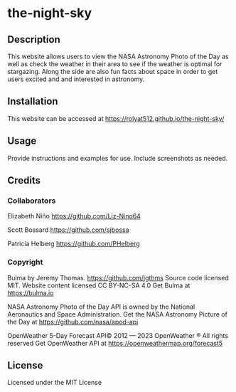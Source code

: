 # the-night-sky

## Description

This website allows users to view the NASA Astronomy Photo of the Day as well as check the weather in their area to see if the weather is optimal for stargazing. Along the side are also fun facts about space in order to get users excited and and interested in astronomy.

## Installation

This website can be accessed at https://rolyat512.github.io/the-night-sky/

## Usage

Provide instructions and examples for use. Include screenshots as needed.

## Credits

### Collaborators

Elizabeth Niño https://github.com/Liz-Nino64

Scott Bossard https://github.com/sjbossa

Patricia Helberg https://github.com/PHelberg

### Copyright

Bulma by Jeremy Thomas. https://github.com/jgthms Source code licensed MIT. Website content licensed CC BY-NC-SA 4.0
Get Bulma at https://bulma.io

NASA Astronomy Photo of the Day API is owned by the National Aeronautics and Space Administration.
Get the NASA Astronomy Picture of the Day at https://github.com/nasa/apod-api

OpenWeather 5-Day Forecast API© 2012 — 2023 OpenWeather ® All rights reserved
Get OpenWeather API at https://openweathermap.org/forecast5

## License

Licensed under the MIT License
